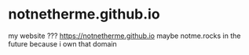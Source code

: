 # notnetherme.github.io
my website ???
https://notnetherme.github.io
maybe notme.rocks in the future because i own that domain
